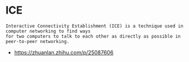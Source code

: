 # ICE
```
Interactive Connectivity Establishment (ICE) is a technique used in computer networking to find ways
for two computers to talk to each other as directly as possible in peer-to-peer networking. 
```
- https://zhuanlan.zhihu.com/p/25087606
